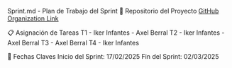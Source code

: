 Sprint.md - Plan de Trabajo del Sprint
📌 Repositorio del Proyecto
[GitHub Organization Link](https://github.com/IkerAxel-TravelPlanner/Travel-Planner.git)

📋 Asignación de Tareas
T1 - Iker Infantes - Axel Berral
T2 - Iker Infantes - Axel Berral
T3 - Axel Berral
T4 - Iker Infantes 

📅 Fechas Claves
Inicio del Sprint: 17/02/2025
Fin del Sprint: 02/03/2025

